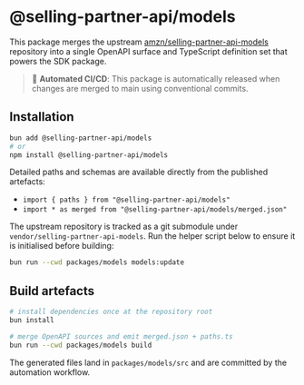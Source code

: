 # @selling-partner-api/models

This package merges the upstream [amzn/selling-partner-api-models](https://github.com/amzn/selling-partner-api-models) repository into a single OpenAPI surface and TypeScript definition set that powers the SDK package.

> 🚀 **Automated CI/CD**: This package is automatically released when changes are merged to main using conventional commits.

## Installation

```bash
bun add @selling-partner-api/models
# or
npm install @selling-partner-api/models
```

Detailed paths and schemas are available directly from the published artefacts:

- `import { paths } from "@selling-partner-api/models"`
- `import * as merged from "@selling-partner-api/models/merged.json"`

The upstream repository is tracked as a git submodule under `vendor/selling-partner-api-models`. Run the helper script below to ensure it is initialised before building:

```bash
bun run --cwd packages/models models:update
```

## Build artefacts

```bash
# install dependencies once at the repository root
bun install

# merge OpenAPI sources and emit merged.json + paths.ts
bun run --cwd packages/models build
```

The generated files land in `packages/models/src` and are committed by the automation workflow.
